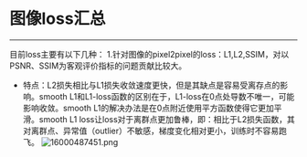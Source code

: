 # 图像loss汇总
***
目前loss主要有以下几种：
1.针对图像的pixel2pixel的loss：L1,L2,SSIM，对以PSNR、SSIM为客观评价指标的问题贡献比较大。
- 特点：L2损失相比与L1损失收敛速度更快，但是其缺点是容易受离存点的影响。smooth L1和L1-loss函数的区别在于，L1-loss在0点处导数不唯一，可能影响收敛。smooth L1的解决办法是在0点附近使用平方函数使得它更加平滑。smooth L1 loss让loss对于离群点更加鲁棒，即：相比于L2损失函数，其对离群点、异常值（outlier）不敏感，梯度变化相对更小，训练时不容易跑飞。
![16000487451.png](0)

